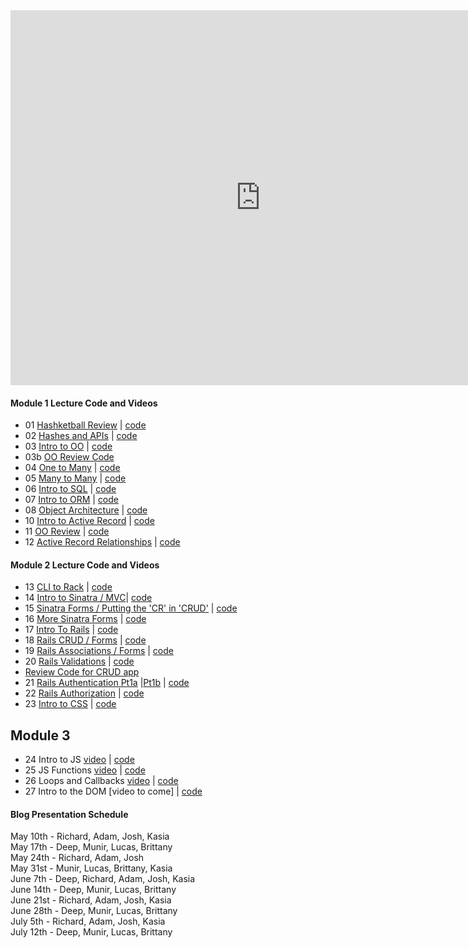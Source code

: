 <iframe src="https://calendar.google.com/calendar/b/1/embed?showPrint=0&amp;showTabs=0&amp;showCalendars=0&amp;mode=WEEK&amp;height=600&amp;wkst=1&amp;bgcolor=%23FFFFFF&amp;src=flatironschool.com_50tfj50t2i81q13cgoj6ri2tlo%40group.calendar.google.com&amp;color=%23B1365F&amp;ctz=America%2FNew_York" style="border-width:0" width="800" height="600" frameborder="0" scrolling="no"></iframe>

#### Module 1 Lecture Code and Videos

* 01 [Hashketball Review](https://youtu.be/MINUrRLCWtM) | [code](https://github.com/learn-co-students/dc-web-042318/tree/master/01-hasketball-review)  
* 02 [Hashes and APIs](https://youtu.be/F61WyHVPnfA) | [code](https://github.com/learn-co-students/dc-web-042318/tree/master/02-hashes-and-apis)
* 03 [Intro to OO](https://youtu.be/OJMkqWYjtFU) | [code](https://github.com/learn-co-students/dc-web-042318/tree/master/03-intro-to-oo)
* 03b [OO Review Code](https://github.com/learn-co-students/dc-web-042318/tree/master/05-oo-review)
* 04 [One to Many](https://www.youtube.com/watch?v=fugImeZxeKI) | [code](https://github.com/learn-co-students/dc-web-042318/tree/master/04-one-to-many)
* 05 [Many to Many](https://www.youtube.com/watch?v=OQHwDIFgir0) | [code](https://github.com/learn-co-students/dc-web-042318/tree/master/05-many-to-many)
* 06 [Intro to SQL](https://youtu.be/NMErFG7HZrs) | [code](https://github.com/learn-co-students/dc-web-042318/tree/master/06-intro-to-sql)  
* 07 [Intro to ORM](https://www.youtube.com/M75IxyRF2j0) | [code](https://github.com/learn-co-students/dc-web-042318/tree/master/07-intro-to-orms)
* 08 [Object Architecture](https://youtu.be/KW_cVEcmjMY) | [code](https://github.com/learn-co-students/dc-web-042318/tree/master/08-oo-architecture)  
* 10 [Intro to Active Record](https://www.youtube.com/watch?v=TOYFjiNsHZQ) | [code](https://github.com/learn-co-students/dc-web-042318/tree/master/10-intro-to-active-record)
* 11 [OO Review](https://youtu.be/XDj7BvNtT6Q) | [code](https://github.com/learn-co-students/dc-web-042318/tree/master/11-oo-review)
* 12 [Active Record Relationships](https://www.youtube.com/watch?v=Q1z-oCTIbdM) | [code](https://github.com/learn-co-students/dc-web-042318/tree/master/12-active-record-associations)

#### Module 2 Lecture Code and Videos

* 13 [CLI to Rack](https://www.youtube.com/watch?v=0EV5RQXmAYQ) | [code](https://github.com/learn-co-students/dc-web-042318/tree/master/13-cli-to-rack)
* 14 [Intro to Sinatra / MVC](https://youtu.be/piMXVmtRQX8)| [code](https://github.com/learn-co-students/dc-web-042318/tree/lecture)
* 15 [Sinatra Forms / Putting the 'CR' in 'CRUD'](https://youtu.be/hooNKxT10Ps ) | [code](https://github.com/learn-co-students/dc-web-042318/tree/master/15-sinatra-forms)
* 16 [More Sinatra Forms](https://youtu.be/S0RAq3XpafI) | [code](https://github.com/learn-co-students/dc-web-042318/tree/master/16-more-sinatra-forms)
* 17 [Intro To Rails](https://youtu.be/tJurcsItcTA) | [code](https://github.com/learn-co-students/dc-web-042318/tree/master/17-intro-to-rails)
* 18 [Rails CRUD / Forms](https://youtu.be/7dAUWWk2BMU) | [code](https://github.com/learn-co-students/dc-web-042318/tree/master/18-rails-forms)
* 19 [Rails Associations / Forms](https://youtu.be/egpBYIA5-UM) | [code](https://github.com/learn-co-students/dc-web-042318/tree/master/19-rails-associations)
* 20 [Rails Validations](https://youtu.be/E3Xut4Gwdes) | [code](https://github.com/learn-co-students/dc-web-042318/tree/master/20-rails-validations)
* [Review Code for CRUD app](https://github.com/learn-co-students/dc-web-042318/tree/master/crud/movie_tracker)
* 21 [Rails Authentication Pt1a](https://youtu.be/SFBC9PwGzX0) |[Pt1b](https://youtu.be/eCPP10CNoaM) | [code](https://github.com/learn-co-students/dc-web-042318/tree/master/21-authentication-pt-1)
* 22 [Rails Authorization](https://youtu.be/GCT4Vofgbk0) | [code](https://github.com/learn-co-students/dc-web-042318/tree/master/22-authorization)
* 23 [Intro to CSS](https://youtu.be/rJHvOao5L_s) | [code](https://github.com/learn-co-students/dc-web-042318/tree/master/23-css)


## Module 3
* 24 Intro to JS [video](https://youtu.be/QcLwnHNoczs) | [code](https://github.com/learn-co-students/dc-web-042318/tree/master/24-intro-js)
* 25 JS Functions [video](https://youtu.be/mzZza0lhq5I) | [code](https://github.com/learn-co-students/dc-web-042318/tree/master/25-js-functions-and-scope)
* 26 Loops and Callbacks [video](https://youtu.be/9t3hJop38I4) | [code](https://github.com/learn-co-students/dc-web-042318/tree/master/26-loops-and-callbacks)
* 27 Intro to the DOM [video to come] | [code](https://github.com/learn-co-students/dc-web-042318/tree/master/27-intro-to-the-dom)

#### Blog Presentation Schedule

May 10th - Richard, Adam, Josh, Kasia   
May 17th - Deep, Munir, Lucas, Brittany   
May 24th - Richard, Adam, Josh   
May 31st - Munir, Lucas, Brittany, Kasia  
June 7th - Deep, Richard, Adam, Josh, Kasia  
June 14th - Deep, Munir, Lucas, Brittany  
June 21st - Richard, Adam, Josh, Kasia  
June 28th - Deep, Munir, Lucas, Brittany  
July 5th - Richard, Adam, Josh, Kasia  
July 12th - Deep, Munir, Lucas, Brittany  
